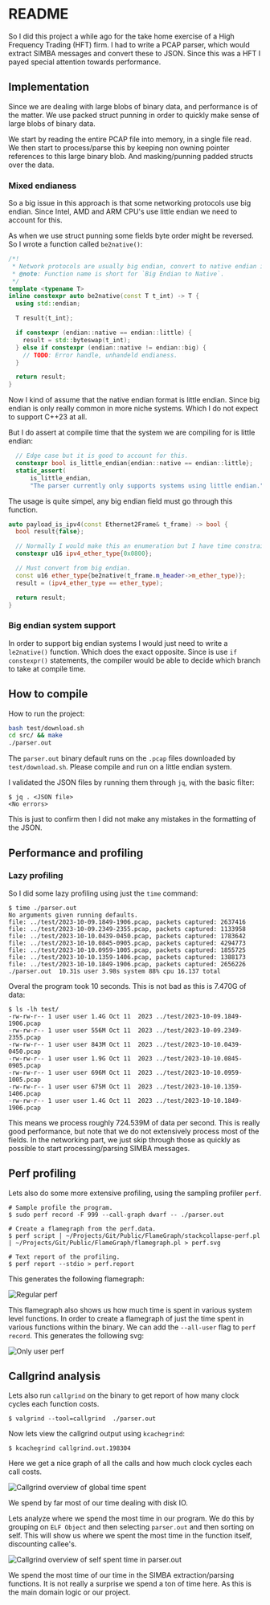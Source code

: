README
======
So I did this project a while ago for the take home exercise of a High Frequency Trading (HFT) firm.
I had to write a PCAP parser, which would extract SIMBA messages and convert these to JSON.
Since this was a HFT I payed special attention towards performance.

## Implementation
Since we are dealing with large blobs of binary data, and performance is of the matter.
We use packed struct punning in order to quickly make sense of large blobs of binary data.

We start by reading the entire PCAP file into memory, in a single file read.
We then start to process/parse this by keeping non owning pointer references to this large binary blob.
And masking/punning padded structs over the data.

### Mixed endianess
So a big issue in this approach is that some networking protocols use big endian.
Since Intel, AMD and ARM CPU's use little endian we need to account for this.

As when we use struct punning some fields byte order might be reversed.
So I wrote a function called `be2native()`:
```cpp
/*!
 * Network protocols are usually big endian, convert to native endian if needed.
 * @note: Function name is short for `Big Endian to Native`.
 */
template <typename T>
inline constexpr auto be2native(const T t_int) -> T {
  using std::endian;

  T result{t_int};

  if constexpr (endian::native == endian::little) {
    result = std::byteswap(t_int);
  } else if constexpr (endian::native != endian::big) {
    // TODO: Error handle, unhandeld endianess.
  }

  return result;
}
```

Now I kind of assume that the native endian format is little endian.
Since big endian is only really common in more niche systems.
Which I do not expect to support C++23 at all.

But I do assert at compile time that the system we are compiling for is little endian:
```cpp
  // Edge case but it is good to account for this.
  constexpr bool is_little_endian{endian::native == endian::little};
  static_assert(
      is_little_endian,
      "The parser currently only supports systems using little endian.");
```

The usage is quite simpel, any big endian field must go through this function.
```cpp
auto payload_is_ipv4(const Ethernet2Frame& t_frame) -> bool {
  bool result{false};

  // Normally I would make this an enumeration but I have time constraints.
  constexpr u16 ipv4_ether_type{0x0800};

  // Must convert from big endian.
  const u16 ether_type{be2native(t_frame.m_header->m_ether_type)};
  result = (ipv4_ether_type == ether_type);

  return result;
}
```

### Big endian system support
In order to support big endian systems I would just need to write a `le2native()` function.
Which does the exact opposite.
Since is use `if constexpr()` statements, the compiler would be able to decide which branch to take at compile time.

## How to compile
How to run the project:
```bash
bash test/download.sh
cd src/ && make
./parser.out
```

The `parser.out` binary default runs on the `.pcap` files downloaded by `test/download.sh`.
Please compile and run on a little endian system.

I validated the JSON files by running them through `jq`, with the basic filter:
```
$ jq . <JSON file>
<No errors>
```

This is just to confirm then I did not make any mistakes in the formatting of the JSON.

## Performance and profiling
### Lazy profiling
So I did some lazy profiling using just the `time` command:

```
$ time ./parser.out
No arguments given running defaults.
file: ../test/2023-10-09.1849-1906.pcap, packets captured: 2637416
file: ../test/2023-10-09.2349-2355.pcap, packets captured: 1133958
file: ../test/2023-10-10.0439-0450.pcap, packets captured: 1783642
file: ../test/2023-10-10.0845-0905.pcap, packets captured: 4294773
file: ../test/2023-10-10.0959-1005.pcap, packets captured: 1855725
file: ../test/2023-10-10.1359-1406.pcap, packets captured: 1388173
file: ../test/2023-10-10.1849-1906.pcap, packets captured: 2656226
./parser.out  10.31s user 3.98s system 88% cpu 16.137 total
```

Overal the program took 10 seconds.
This is not bad as this is 7.470G of data:

```
$ ls -lh test/
-rw-rw-r-- 1 user user 1.4G Oct 11  2023 ../test/2023-10-09.1849-1906.pcap
-rw-rw-r-- 1 user user 556M Oct 11  2023 ../test/2023-10-09.2349-2355.pcap
-rw-rw-r-- 1 user user 843M Oct 11  2023 ../test/2023-10-10.0439-0450.pcap
-rw-rw-r-- 1 user user 1.9G Oct 11  2023 ../test/2023-10-10.0845-0905.pcap
-rw-rw-r-- 1 user user 696M Oct 11  2023 ../test/2023-10-10.0959-1005.pcap
-rw-rw-r-- 1 user user 675M Oct 11  2023 ../test/2023-10-10.1359-1406.pcap
-rw-rw-r-- 1 user user 1.4G Oct 11  2023 ../test/2023-10-10.1849-1906.pcap
```

This means we process roughly 724.539M of data per second.
This is really good performance, but note that we do not extensively process most of the fields.
In the networking part, we just skip through those as quickly as possible to start processing/parsing SIMBA messages.

## Perf profiling
Lets also do some more extensive profiling, using the sampling profiler `perf`.
```
# Sample profile the program.
$ sudo perf record -F 999 --call-graph dwarf -- ./parser.out

# Create a flamegraph from the perf.data.
$ perf script | ~/Projects/Git/Public/FlameGraph/stackcollapse-perf.pl | ~/Projects/Git/Public/FlameGraph/flamegraph.pl > perf.svg

# Text report of the profiling.
$ perf report --stdio > perf.report
```

This generates the following flamegraph:

![Regular perf](prof/perf/perf.svg)

This flamegraph also shows us how much time is spent in various system level functions.
In order to create a flamegraph of just the time spent in various functions within the binary.
We can add the `--all-user` flag to `perf record`.
This generates the following svg:

![Only user perf](prof/perf/perf-only-user.svg)

## Callgrind analysis
Lets also run `callgrind` on the binary to get report of how many clock cycles each function costs.

```
$ valgrind --tool=callgrind  ./parser.out
```

Now lets view the callgrind output using `kcachegrind`:
```
$ kcachegrind callgrind.out.198304
```

Here we get a nice graph of all the calls and how much clock cycles each call costs.

![Callgrind overview of global time spent](prof/callgrind/callgrind_overview.png)

We spend by far most of our time dealing with disk IO.

Lets analyze where we spend the most time in our program.
We do this by grouping on `ELF Object` and then selecting `parser.out` and then sorting on self.
This will show us where we spent the most time in the function itself, discounting callee's.

![Callgrind overview of self spent time in parser.out](prof/callgrind/callgrind_overview_self.png)

We spend the most time of our time in the SIMBA extraction/parsing functions.
It is not really a surprise we spend a ton of time here.
As this is the main domain logic or our project.
